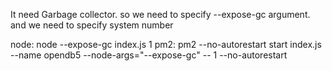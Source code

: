 It need Garbage collector. so we need to specify --expose-gc argument. and we need to specify system number

node: 
	node --expose-gc index.js 1
pm2:
	pm2 --no-autorestart start index.js --name opendb5 --node-args="--expose-gc" -- 1  --no-autorestart
